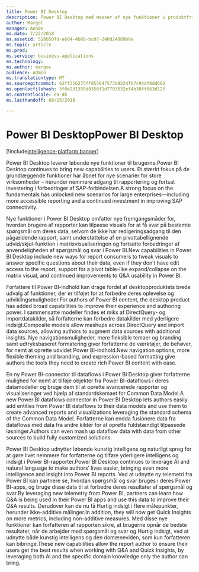 ```yaml
---
title: Power BI Desktop
description: Power BI Desktop med masser af nye funktioner i produktfrigivelsen fra oktober 2018.
author: MargoC
manager: AnnBe
ms.date: 7/22/2018
ms.assetid: 518b50fd-a604-4b68-bc07-240d24089b9a
ms.topic: article
ms.prod: 
ms.service: business-applications
ms.technology: 
ms.author: margoc
audience: Admin
ms.translationtype: HT
ms.sourcegitcommit: 62ff356275ffd55047573b9224fb7c94df8dd602
ms.openlocfilehash: 3f0e231359d0356f1d7793832ef4b38ff063d12f
ms.contentlocale: da-dk
ms.lasthandoff: 08/15/2018

---
```

# <a name="power-bi-desktop"></a><span data-ttu-id="d5be9-103">Power BI Desktop</span><span class="sxs-lookup"><span data-stu-id="d5be9-103">Power BI Desktop</span></span>

[!include[intelligence-platform banner](../../includes/intelligence-platform.md)]




<span data-ttu-id="d5be9-104">Power BI Desktop leverer løbende nye funktioner til brugerne.</span><span class="sxs-lookup"><span data-stu-id="d5be9-104">Power BI Desktop continues to bring new capabilities to users.</span></span> <span data-ttu-id="d5be9-105">Et stærkt fokus på de grundlæggende funktioner har åbnet for nye scenarier for store virksomheder – herunder nemmere adgang til rapportering og fortsat investering i forbedringer af SAP-forbindelsen.</span><span class="sxs-lookup"><span data-stu-id="d5be9-105">A strong focus on the fundamentals has unlocked new scenarios for large enterprises—including more accessible reporting and a continued investment in improving SAP connectivity.</span></span>

<span data-ttu-id="d5be9-106">Nye funktioner i Power BI Desktop omfatter nye fremgangsmåder for, hvordan brugere af rapporter kan tilpasse visuals for at få svar på bestemte spørgsmål om deres data, selvom de ikke har redigeringsadgang til den pågældende rapport, samt understøttelse af en pivottabellignende udvid/skjul-funktion i matrixvisualiseringen og fortsatte forbedringer af anvendeligheden af spørgsmål og svar i Power BI.</span><span class="sxs-lookup"><span data-stu-id="d5be9-106">New capabilities in Power BI Desktop include new ways for report consumers to tweak visuals to answer specific questions about their data, even if they don’t have edit access to the report, support for a pivot table-like expand/collapse on the matrix visual, and continued improvements to Q&A usability in Power BI.</span></span>

<span data-ttu-id="d5be9-107">Forfattere til Power BI-indhold kan drage fordel af desktopproduktets brede udvalg af funktioner, der er tilføjet for at forbedre deres oplevelse og udviklingsmuligheder.</span><span class="sxs-lookup"><span data-stu-id="d5be9-107">For authors of Power BI content, the desktop product has added broad capabilities to improve their experience and authoring power.</span></span> <span data-ttu-id="d5be9-108">I sammensatte modeller findes et miks af DirectQuery- og importdatakilder, så forfatterne kan forbedre datakilder med yderligere indsigt.</span><span class="sxs-lookup"><span data-stu-id="d5be9-108">Composite models allow mashups across DirectQuery and import data sources, allowing authors to augment data sources with additional insights.</span></span> <span data-ttu-id="d5be9-109">Nye navigationsmuligheder, mere fleksible temaer og branding samt udtryksbaseret formatering giver forfatterne de værktøjer, de behøver, for nemt at oprette udvidet Power BI-indhold.</span><span class="sxs-lookup"><span data-stu-id="d5be9-109">New navigation options, more flexible theming and branding, and expression-based formatting give authors the tools they need to create rich Power BI content with ease.</span></span>

<span data-ttu-id="d5be9-110">En ny Power BI-connector til dataflows i Power BI Desktop giver forfatterne mulighed for nemt at tilføje objekter fra Power BI-dataflows i deres datamodeller og bruge dem til at oprette avancerede rapporter og visualiseringer ved hjælp af standardskemaet for Common Data Model.</span><span class="sxs-lookup"><span data-stu-id="d5be9-110">A new Power BI dataflows connector in Power BI Desktop lets authors easily add entities from Power BI dataflows to their data models and use them to create advanced reports and visualizations leveraging the standard schema of the Common Data Model.</span></span> <span data-ttu-id="d5be9-111">Forfatterne kan endda fusionere data fra dataflows med data fra andre kilder for at oprette fuldstændigt tilpassede løsninger.</span><span class="sxs-lookup"><span data-stu-id="d5be9-111">Authors can even mash up dataflow data with data from other sources to build fully customized solutions.</span></span> 

<span data-ttu-id="d5be9-112">Power BI Desktop udnytter løbende kunstig intelligens og naturligt sprog for at gøre livet nemmere for forfatterne og tilføre yderligere intelligens og indsigt i Power BI-rapporter.</span><span class="sxs-lookup"><span data-stu-id="d5be9-112">Power BI Desktop continues to leverage AI and natural language to make authors’ lives easier, bringing even more intelligence and insight into Power BI reports.</span></span>
<span data-ttu-id="d5be9-113">Ved at udnytte ny telemetri fra Power BI kan partnere se, hvordan spørgsmål og svar bruges i deres Power BI-apps, og bruge disse data til at forbedre deres resultater af spørgsmål og svar.</span><span class="sxs-lookup"><span data-stu-id="d5be9-113">By leveraging new telemetry from Power BI, partners can learn how Q&A is being used in their Power BI apps and use this data to improve their Q&A results.</span></span> <span data-ttu-id="d5be9-114">Derudover kan de nu få Hurtig indsigt i flere målepunkter, herunder ikke-additive målinger.</span><span class="sxs-lookup"><span data-stu-id="d5be9-114">In addition, they will now get Quick Insights on more metrics, including non-additive measures.</span></span> <span data-ttu-id="d5be9-115">Med disse nye funktioner kan forfatteren af rapporten sikre, at brugerne opnår de bedste resultater, når de arbejder med spørgsmål og svar og Hurtig indsigt, ved at udnytte både kunstig intelligens og den domæneviden, som kun forfatteren kan bibringe.</span><span class="sxs-lookup"><span data-stu-id="d5be9-115">These new capabilities allow the report author to ensure their users get the best results when working with Q&A and Quick Insights, by leveraging both AI and the specific domain knowledge only the author can bring.</span></span>

